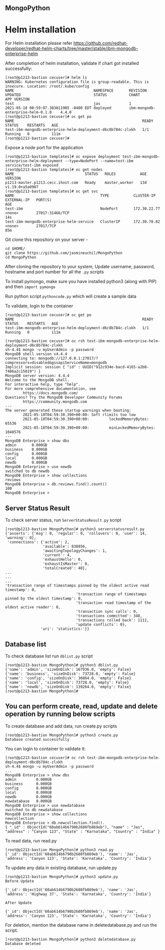 ## MongoPython

# Helm installation

For Helm installation please refer https://github.com/redhat-developer/redhat-helm-charts/tree/master/stable/ibm-mongodb-enterprise-helm

After completion of helm installation, validate if chart got installed successfully:

```
[root@p1213-bastion cecuser]# helm ls
WARNING: Kubernetes configuration file is group-readable. This is insecure. Location: /root/.kube/config
NAME                                    NAMESPACE       REVISION        UPDATED                                 STATUS          CHART                                APP VERSION
test                                    jas             1               2021-05-18 00:59:07.383811905 -0400 EDT deployed        ibm-mongodb-enterprise-helm-0.1.0    4.4.0
[root@p1213-bastion cecuser]# oc get po
NAME                                                          READY   STATUS    RESTARTS   AGE
test-ibm-mongodb-enterprise-helm-deployment-d6c8b784c-zlxkh   1/1     Running   0          111m
[root@p1213-bastion cecuser]#

```

Expose a node port for the application
```
[root@p1213-bastion templates]# oc expose deployment test-ibm-mongodb-enterprise-helm-deployment --type=NodePort --name=test-ibm
service/test-ibm exposed
[root@p1213-bastion templates]# oc get nodes
NAME                                STATUS   ROLES           AGE   VERSION
p1213-master.p1213.cecc.ihost.com   Ready    master,worker   13d   v1.19.0+a5a0987
[root@p1213-bastion templates]# oc get svc
NAME                                       TYPE           CLUSTER-IP       EXTERNAL-IP   PORT(S)                                                                                                     AGE
test-ibm                                   NodePort       172.30.22.77     <none>        27017:31466/TCP                                                                                             14s
test-ibm-mongodb-enterprise-helm-service   ClusterIP      172.30.78.82     <none>        27017/TCP                                                                                                   85m
```

Git clone this repository on your server -

```
cd $HOME/
git clone https://github.com/jasmineuchil/MongoPython
cd MongoPython
```
After cloning the repository to your system, Update username, password, hostname and port number for all the `.py` scripts

To install pymongo, make sure you have installed python3 (along with PIP) and then `import pymongo`

Run python script `pythoncode.py` which will create a sample data

To validate, login to the container
```
[root@p1213-bastion cecuser]# oc get po
NAME                                                          READY   STATUS    RESTARTS   AGE
test-ibm-mongodb-enterprise-helm-deployment-d6c8b784c-zlxkh   1/1     Running   0          111m

[root@p1213-bastion cecuser]# oc rsh test-ibm-mongodb-enterprise-helm-deployment-d6c8b784c-zlxkh
sh-4.4$ mongo -u myUserAdmin -p password
MongoDB shell version v4.4.4
connecting to: mongodb://127.0.0.1:27017/?compressors=disabled&gssapiServiceName=mongodb
Implicit session: session { "id" : UUID("912c934e-bacd-4165-a2b8-f486a2c15019") }
MongoDB server version: 4.4.4
Welcome to the MongoDB shell.
For interactive help, type "help".
For more comprehensive documentation, see
        https://docs.mongodb.com/
Questions? Try the MongoDB Developer Community Forums
        https://community.mongodb.com
---
The server generated these startup warnings when booting:
        2021-05-18T04:59:30.390+00:00: Soft rlimits too low
        2021-05-18T04:59:30.390+00:00:         lockedMemoryBytes: 65536
        2021-05-18T04:59:30.390+00:00:         minLockedMemoryBytes: 1048576
---
MongoDB Enterprise > show dbs
admin       0.000GB
business    0.000GB
config      0.000GB
local       0.000GB
newdb       0.000GB
MongoDB Enterprise > use newdb
switched to db newdb
MongoDB Enterprise > show collections
reviews
MongoDB Enterprise > db.reviews.find().count()
100
MongoDB Enterprise >
```
## Server Status Result

To check server status, run `ServerStatusResult.py` script

```
[root@p1213-bastion MongoPython]# python3 serverstatusresult.py
{'asserts': {'msg': 0, 'regular': 0, 'rollovers': 0, 'user': 14, 'warning': 0},
 'connections': {'active': 2,
                 'available': 838856,
                 'awaitingTopologyChanges': 1,
                 'current': 4,
                 'exhaustHello': 0,
                 'exhaustIsMaster': 0,
                 'totalCreated': 40},
...
...
...
'transaction range of timestamps pinned by the oldest active read timestamp': 0,
                                'transaction range of timestamps pinned by the oldest timestamp': 0,
                                'transaction read timestamp of the oldest active reader': 0,
                                'transaction sync calls': 0,
                                'transactions committed': 348,
                                'transactions rolled back': 1112,
                                'update conflicts': 0},
                'uri': 'statistics:'}}
```

## Database list

To check database list run `dblist.py` script
```
[root@p1213-bastion MongoPython]# python3 dblist.py
{'name': 'admin', 'sizeOnDisk': 167936.0, 'empty': False}
{'name': 'business', 'sizeOnDisk': 73728.0, 'empty': False}
{'name': 'config', 'sizeOnDisk': 36864.0, 'empty': False}
{'name': 'local', 'sizeOnDisk': 73728.0, 'empty': False}
{'name': 'newdb', 'sizeOnDisk': 139264.0, 'empty': False}
[root@p1213-bastion MongoPython]#
```

## You can perform create, read, update and delete operation by running below scripts

To create database and add data, run create.py scripts
```
[root@p1213-bastion MongoPython]# python3 create.py
Database created successfully
```

You can login to container to validate it:
```
[root@p1213-bastion cecuser]# oc rsh test-ibm-mongodb-enterprise-helm-deployment-d6c8b784c-zlxkh
sh-4.4$ mongo -u myUserAdmin -p password
...
MongoDB Enterprise > show dbs
admin         0.000GB
business      0.000GB
config        0.000GB
local         0.000GB
newdb         0.000GB
newdatabase   0.000GB
MongoDB Enterprise > use newdatabase
switched to db newdatabase
MongoDB Enterprise > show collections
newcollection
MongoDB Enterprise > db.newcollection.find().
{ "_id" : ObjectId("60ab614b6790b2680fb869eb"), "name" : "Jas", "address" : "Canyon 123", "State" : "Karnataka", "Country" : "India" }
```

To read data, run read.py
```
[root@p1213-bastion MongoPython]# python3 read.py
{'_id': ObjectId('60ab614b6790b2680fb869eb'), 'name': 'Jas', 'address': 'Canyon 123', 'State': 'Karnataka', 'Country': 'India'}
```

To update any data in existing database, run update.py
```
[root@p1213-bastion MongoPython]# python3 update.py
Before Update

{'_id': ObjectId('60ab614b6790b2680fb869eb'), 'name': 'Jas', 'address': 'Highway 37', 'State': 'Karnataka', 'Country': 'India'}

After Update

{'_id': ObjectId('60ab614b6790b2680fb869eb'), 'name': 'Jas', 'address': 'Canyon 123', 'State': 'Karnataka', 'Country': 'India'}
```
For deletion, mention the database name in deletedatabase.py and run the script.
```
[root@p1213-bastion MongoPython]# python3 deletedatabase.py
Database deleted
```
